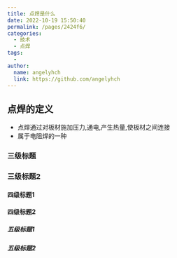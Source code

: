 ```yaml
---
title: 点焊是什么
date: 2022-10-19 15:50:40
permalink: /pages/2424f6/
categories:
  - 技术
  - 点焊
tags:
  - 
author: 
  name: angelyhch
  link: https://github.com/angelyhch
---
```


## 点焊的定义
- 点焊通过对板材施加压力,通电,产生热量,使板材之间连接
- 属于电阻焊的一种

### 三级标题
### 三级标题2
#### 四级标题1
#### 四级标题2
##### 五级标题1
##### 五级标题2
